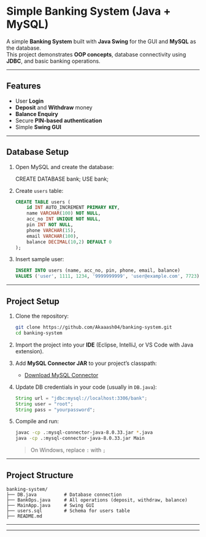 #  Simple Banking System (Java + MySQL)

A simple **Banking System** built with **Java Swing** for the GUI and **MySQL** as the database.  
This project demonstrates **OOP concepts**, database connectivity using **JDBC**, and basic banking operations.

---
##  Features
- User **Login**
- **Deposit** and **Withdraw** money
- **Balance Enquiry**
- Secure **PIN-based authentication**
- Simple **Swing GUI**

---

##  Database Setup

1. Open MySQL and create the database:
   
   CREATE DATABASE bank;
   USE bank;


2. Create `users` table:

   ```sql
   CREATE TABLE users (
       id INT AUTO_INCREMENT PRIMARY KEY,
       name VARCHAR(100) NOT NULL,
       acc_no INT UNIQUE NOT NULL,
       pin INT NOT NULL,
       phone VARCHAR(15),
       email VARCHAR(100),
       balance DECIMAL(10,2) DEFAULT 0
   );
   ```

3. Insert sample user:

   ```sql
   INSERT INTO users (name, acc_no, pin, phone, email, balance)
   VALUES ('user', 1111, 1234, '9999999999', 'user@example.com', 7723);
   ```

---

## Project Setup

1. Clone the repository:

   ```bash
   git clone https://github.com/Akaaash04/banking-system.git
   cd banking-system
   ```

2. Import the project into your **IDE** (Eclipse, IntelliJ, or VS Code with Java extension).

3. Add **MySQL Connector JAR** to your project’s classpath:

   * [Download MySQL Connector](https://dev.mysql.com/downloads/connector/j/)

4. Update DB credentials in your code (usually in `DB.java`):

   ```java
   String url = "jdbc:mysql://localhost:3306/bank";
   String user = "root";
   String pass = "yourpassword";
   ```

5. Compile and run:

   ```bash
   javac -cp .:mysql-connector-java-8.0.33.jar *.java
   java -cp .:mysql-connector-java-8.0.33.jar Main
   ```

   > On Windows, replace `:` with `;`

---

##  Project Structure

```
banking-system/
├── DB.java          # Database connection
├── BankOps.java     # All operations (deposit, withdraw, balance)
├── MainApp.java     # Swing GUI
├── users.sql        # Schema for users table
├── README.md
```

---




---




